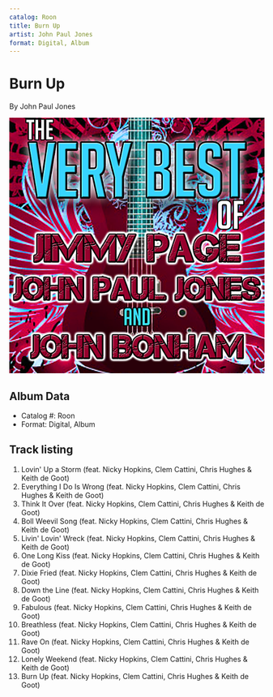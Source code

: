 ```yaml
---
catalog: Roon
title: Burn Up
artist: John Paul Jones
format: Digital, Album
---
```


# Burn Up

By John Paul Jones

![](../../assets/albumcovers/John_Paul_Jones-Burn_Up.png)

## Album Data

- Catalog #: Roon
- Format: Digital, Album


## Track listing


1. Lovin' Up a Storm (feat. Nicky Hopkins, Clem Cattini, Chris Hughes & Keith de Goot)
2. Everything I Do Is Wrong (feat. Nicky Hopkins, Clem Cattini, Chris Hughes & Keith de Goot)
3. Think It Over (feat. Nicky Hopkins, Clem Cattini, Chris Hughes & Keith de Goot)
4. Boll Weevil Song (feat. Nicky Hopkins, Clem Cattini, Chris Hughes & Keith de Goot)
5. Livin' Lovin' Wreck (feat. Nicky Hopkins, Clem Cattini, Chris Hughes & Keith de Goot)
6. One Long Kiss (feat. Nicky Hopkins, Clem Cattini, Chris Hughes & Keith de Goot)
7. Dixie Fried (feat. Nicky Hopkins, Clem Cattini, Chris Hughes & Keith de Goot)
8. Down the Line (feat. Nicky Hopkins, Clem Cattini, Chris Hughes & Keith de Goot)
9. Fabulous (feat. Nicky Hopkins, Clem Cattini, Chris Hughes & Keith de Goot)
10. Breathless (feat. Nicky Hopkins, Clem Cattini, Chris Hughes & Keith de Goot)
11. Rave On (feat. Nicky Hopkins, Clem Cattini, Chris Hughes & Keith de Goot)
12. Lonely Weekend (feat. Nicky Hopkins, Clem Cattini, Chris Hughes & Keith de Goot)
13. Burn Up (feat. Nicky Hopkins, Clem Cattini, Chris Hughes & Keith de Goot)

